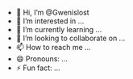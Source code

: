 - 👋 Hi, I’m @Gwenislost
- 👀 I’m interested in ...
- 🌱 I’m currently learning ...
- 💞️ I’m looking to collaborate on ...
- 📫 How to reach me ...
- 😄 Pronouns: ...
- ⚡ Fun fact: ...

<!---
Gwenislost/Gwenislost is a ✨ special ✨ repository because its `README.md` (this file) appears on your GitHub profile.
You can click the Preview link to take a look at your changes.
--->
